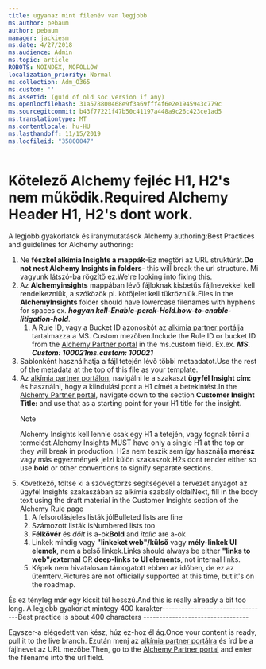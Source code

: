 ```yaml
---
title: ugyanaz mint filenév van legjobb
ms.author: pebaum
author: pebaum
manager: jackiesm
ms.date: 4/27/2018
ms.audience: Admin
ms.topic: article
ROBOTS: NOINDEX, NOFOLLOW
localization_priority: Normal
ms.collection: Adm_O365
ms.custom: ''
ms.assetid: (guid of old soc version if any)
ms.openlocfilehash: 31a578800468e9f3a69fff4f6e2e1945943c779c
ms.sourcegitcommit: b43f77221f47b50c41197a448a9c26c423ce1ad5
ms.translationtype: MT
ms.contentlocale: hu-HU
ms.lasthandoff: 11/15/2019
ms.locfileid: "35800047"
---
```

# <a name="required-alchemy-header-h1-h2s-dont-work"></a><span data-ttu-id="6b885-102">Kötelező Alchemy fejléc H1, H2's nem működik.</span><span class="sxs-lookup"><span data-stu-id="6b885-102">Required Alchemy Header H1, H2's dont work.</span></span>
<span data-ttu-id="6b885-103">A legjobb gyakorlatok és iránymutatások Alchemy authoring:</span><span class="sxs-lookup"><span data-stu-id="6b885-103">Best Practices and guidelines for Alchemy authoring:</span></span>

1. <span data-ttu-id="6b885-104">Ne **fészkel alkímia Insights a mappák**-Ez megtöri az URL struktúrát.</span><span class="sxs-lookup"><span data-stu-id="6b885-104">**Do not nest Alchemy Insights in folders**- this will break the url structure.</span></span> <span data-ttu-id="6b885-105">Mi vagyunk látszó-ba rögzítő ez.</span><span class="sxs-lookup"><span data-stu-id="6b885-105">We're looking into fixing this.</span></span>
1. <span data-ttu-id="6b885-106">Az **Alchemyinsights** mappában lévő fájloknak kisbetűs fájlnevekkel kell rendelkezniük, a szóközök pl. kötőjelet kell tükrözniük.</span><span class="sxs-lookup"><span data-stu-id="6b885-106">Files in the **AlchemyInsights** folder should have lowercase filenames with hyphens for spaces ex.</span></span> <span data-ttu-id="6b885-107">***hogyan kell-Enable-perek-Hold***.</span><span class="sxs-lookup"><span data-stu-id="6b885-107">***how-to-enable-litigation-hold***.</span></span>
    1. <span data-ttu-id="6b885-108">A Rule ID, vagy a Bucket ID azonosítót az [alkímia partner portálja](https://alchemyportal.azurewebsites.net) tartalmazza a MS. Custom mezőben.</span><span class="sxs-lookup"><span data-stu-id="6b885-108">Include the Rule ID or bucket ID from the [Alchemy Partner portal](https://alchemyportal.azurewebsites.net) in the ms.custom field.</span></span> <span data-ttu-id="6b885-109">Ex.</span><span class="sxs-lookup"><span data-stu-id="6b885-109">ex.</span></span> <span data-ttu-id="6b885-110">***MS. Custom: 100021***</span><span class="sxs-lookup"><span data-stu-id="6b885-110">***ms.custom: 100021***</span></span>
1. <span data-ttu-id="6b885-111">Sablonként használhatja a fájl tetején lévő többi metaadatot.</span><span class="sxs-lookup"><span data-stu-id="6b885-111">Use the rest of the metadata at the top of this file as your template.</span></span>
1. <span data-ttu-id="6b885-112">Az [alkímia partner portálon](https://alchemyportal.azurewebsites.net), navigálni le a szakaszt **ügyfél Insight cím:** és használni, hogy a kiindulási pont a H1 címét a betekintést.</span><span class="sxs-lookup"><span data-stu-id="6b885-112">In the [Alchemy Partner portal](https://alchemyportal.azurewebsites.net), navigate down to the section **Customer Insight Title:** and use that as a starting point for your H1 title for the insight.</span></span> 
    > [!NOTE]
    > <span data-ttu-id="6b885-113">Alchemy Insights kell lennie csak egy H1 a tetején, vagy fognak törni a termelést.</span><span class="sxs-lookup"><span data-stu-id="6b885-113">Alchemy Insights MUST have only a single H1 at the top or they will break in production.</span></span> <span data-ttu-id="6b885-114">H2s nem teszik sem így használja **merész** vagy más egyezmények jelzi külön szakaszok.</span><span class="sxs-lookup"><span data-stu-id="6b885-114">H2s dont render either so use **bold** or other conventions to signify separate sections.</span></span>
1. <span data-ttu-id="6b885-115">Következő, töltse ki a szövegtörzs segítségével a tervezet anyagot az ügyfél Insights szakaszában az alkímia szabály oldal</span><span class="sxs-lookup"><span data-stu-id="6b885-115">Next, fill in the body text using the draft material in the Customer Insights section of the Alchemy Rule page</span></span>
    1. <span data-ttu-id="6b885-116">A felsorolásjeles listák jól</span><span class="sxs-lookup"><span data-stu-id="6b885-116">Bulleted lists are fine</span></span>
    1. <span data-ttu-id="6b885-117">Számozott listák is</span><span class="sxs-lookup"><span data-stu-id="6b885-117">Numbered lists too</span></span>
    1. <span data-ttu-id="6b885-118">**Félkövér** és *dőlt* is a-ok</span><span class="sxs-lookup"><span data-stu-id="6b885-118">**Bold** and *italic* are a-ok</span></span>
    1. <span data-ttu-id="6b885-119">Linkek mindig vagy **"linkeket web"/külső** vagy **mély-linkek UI elemek**, nem a belső linkek.</span><span class="sxs-lookup"><span data-stu-id="6b885-119">Links should always be either **"links to web"/external** OR **deep-links to UI elements**, not internal links.</span></span>
    1. <span data-ttu-id="6b885-120">Képek nem hivatalosan támogatott ebben az időben, de ez az ütemterv.</span><span class="sxs-lookup"><span data-stu-id="6b885-120">Pictures are not officially supported at this time, but it's on the roadmap.</span></span>

<span data-ttu-id="6b885-121">És ez tényleg már egy kicsit túl hosszú.</span><span class="sxs-lookup"><span data-stu-id="6b885-121">And this is really already a bit too long.</span></span> <span data-ttu-id="6b885-122">A legjobb gyakorlat mintegy 400 karakter---------------------------------</span><span class="sxs-lookup"><span data-stu-id="6b885-122">Best practice is about 400 characters ---------------------------------</span></span>

<span data-ttu-id="6b885-123">Egyszer-a elégedett van kész, húz ez-hoz él ág.</span><span class="sxs-lookup"><span data-stu-id="6b885-123">Once your content is ready, pull it to the live branch.</span></span> <span data-ttu-id="6b885-124">Ezután menj az [alkímia partner portálra](https://alchemyportal.azurewebsites.net) és írd be a fájlnevet az URL mezőbe.</span><span class="sxs-lookup"><span data-stu-id="6b885-124">Then, go to the [Alchemy Partner portal](https://alchemyportal.azurewebsites.net) and enter the filename into the url field.</span></span> 